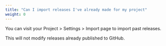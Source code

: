 ```yaml
---
title: "Can I import releases I've already made for my project"
weight: 0
---
```



You can visit your Project > Settings > Import page to import past releases. 

This will not modify releases already published to GitHub.